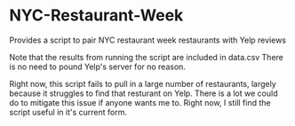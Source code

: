 # NYC-Restaurant-Week
Provides a script to pair NYC restaurant week restaurants with Yelp reviews

Note that the results from running the script are included in data.csv
There is no need to pound Yelp's server for no reason.

Right now, this script fails to pull in a large number of restaurants, largely because it struggles to find that resturant on Yelp. There is a lot we could do to mitigate this issue if anyone wants me to. Right now, I still find the script useful in it's current form.

